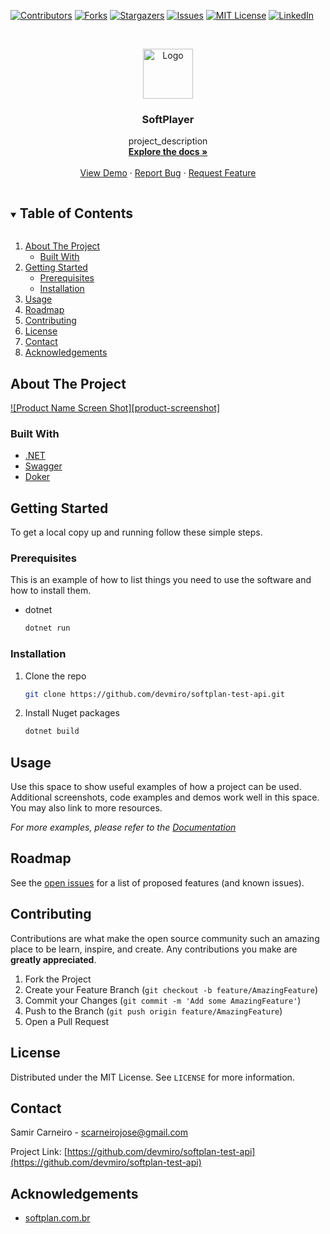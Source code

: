 <!--
*** Thanks for checking out the Best-README-Template. If you have a suggestion
*** that would make this better, please fork the repo and create a pull request
*** or simply open an issue with the tag "enhancement".
*** Thanks again! Now go create something AMAZING! :D
***
***
***
*** To avoid retyping too much info. Do a search and replace for the following:
*** devmiro, softplan-test-api, twitter_handle, scarneirojose@gmail.com, SoftPlayer, project_description
-->



<!-- PROJECT SHIELDS -->
<!--
*** I'm using markdown "reference style" links for readability.
*** Reference links are enclosed in brackets [ ] instead of parentheses ( ).
*** See the bottom of this document for the declaration of the reference variables
*** for contributors-url, forks-url, etc. This is an optional, concise syntax you may use.
*** https://www.markdownguide.org/basic-syntax/#reference-style-links
-->
[![Contributors][contributors-shield]][contributors-url]
[![Forks][forks-shield]][forks-url]
[![Stargazers][stars-shield]][stars-url]
[![Issues][issues-shield]][issues-url]
[![MIT License][license-shield]][license-url]
[![LinkedIn][linkedin-shield]][linkedin-url]



<!-- PROJECT LOGO -->
<br />
<p align="center">
  <a href="https://github.com/devmiro/softplan-test-api">
    <img src="images/logo.png" alt="Logo" width="80" height="80">
  </a>

  <h3 align="center">SoftPlayer</h3>

  <p align="center">
    project_description
    <br />
    <a href="https://github.com/devmiro/softplan-test-api"><strong>Explore the docs »</strong></a>
    <br />
    <br />
    <a href="https://github.com/devmiro/softplan-test-api">View Demo</a>
    ·
    <a href="https://github.com/devmiro/softplan-test-api/issues">Report Bug</a>
    ·
    <a href="https://github.com/devmiro/softplan-test-api/issues">Request Feature</a>
  </p>
</p>



<!-- TABLE OF CONTENTS -->
<details open="open">
  <summary><h2 style="display: inline-block">Table of Contents</h2></summary>
  <ol>
    <li>
      <a href="#about-the-project">About The Project</a>
      <ul>
        <li><a href="#built-with">Built With</a></li>
      </ul>
    </li>
    <li>
      <a href="#getting-started">Getting Started</a>
      <ul>
        <li><a href="#prerequisites">Prerequisites</a></li>
        <li><a href="#installation">Installation</a></li>
      </ul>
    </li>
    <li><a href="#usage">Usage</a></li>
    <li><a href="#roadmap">Roadmap</a></li>
    <li><a href="#contributing">Contributing</a></li>
    <li><a href="#license">License</a></li>
    <li><a href="#contact">Contact</a></li>
    <li><a href="#acknowledgements">Acknowledgements</a></li>
  </ol>
</details>



<!-- ABOUT THE PROJECT -->
## About The Project

[![Product Name Screen Shot][product-screenshot]](https://softplan.com.br)


### Built With

* [.NET]()
* [Swagger]()
* [Doker]()



<!-- GETTING STARTED -->
## Getting Started

To get a local copy up and running follow these simple steps.

### Prerequisites

This is an example of how to list things you need to use the software and how to install them.
* dotnet
  ```sh
  dotnet run
  ```

### Installation

1. Clone the repo
   ```sh
   git clone https://github.com/devmiro/softplan-test-api.git
   ```
2. Install Nuget packages
   ```sh
   dotnet build
   ```



<!-- USAGE EXAMPLES -->
## Usage

Use this space to show useful examples of how a project can be used. Additional screenshots, code examples and demos work well in this space. You may also link to more resources.

_For more examples, please refer to the [Documentation](https://softplan.com.br)_



<!-- ROADMAP -->
## Roadmap

See the [open issues](https://github.com/devmiro/softplan-test-api/issues) for a list of proposed features (and known issues).



<!-- CONTRIBUTING -->
## Contributing

Contributions are what make the open source community such an amazing place to be learn, inspire, and create. Any contributions you make are **greatly appreciated**.

1. Fork the Project
2. Create your Feature Branch (`git checkout -b feature/AmazingFeature`)
3. Commit your Changes (`git commit -m 'Add some AmazingFeature'`)
4. Push to the Branch (`git push origin feature/AmazingFeature`)
5. Open a Pull Request



<!-- LICENSE -->
## License

Distributed under the MIT License. See `LICENSE` for more information.



<!-- CONTACT -->
## Contact

Samir Carneiro - scarneirojose@gmail.com

Project Link: [https://github.com/devmiro/softplan-test-api](https://github.com/devmiro/softplan-test-api)



<!-- ACKNOWLEDGEMENTS -->
## Acknowledgements

* [softplan.com.br](Softplan)





<!-- MARKDOWN LINKS & IMAGES -->
<!-- https://www.markdownguide.org/basic-syntax/#reference-style-links -->
[contributors-shield]: https://img.shields.io/github/contributors/devmiro/repo.svg?style=for-the-badge
[contributors-url]: https://github.com/devmiro/repo/graphs/contributors
[forks-shield]: https://img.shields.io/github/forks/devmiro/repo.svg?style=for-the-badge
[forks-url]: https://github.com/devmiro/repo/network/members
[stars-shield]: https://img.shields.io/github/stars/devmiro/repo.svg?style=for-the-badge
[stars-url]: https://github.com/devmiro/repo/stargazers
[issues-shield]: https://img.shields.io/github/issues/devmiro/repo.svg?style=for-the-badge
[issues-url]: https://github.com/devmiro/repo/issues
[license-shield]: https://img.shields.io/github/license/devmiro/repo.svg?style=for-the-badge
[license-url]: https://github.com/devmiro/repo/blob/master/LICENSE.txt
[linkedin-shield]: https://img.shields.io/badge/-LinkedIn-black.svg?style=for-the-badge&logo=linkedin&colorB=555
[linkedin-url]: https://linkedin.com/in/devmiro